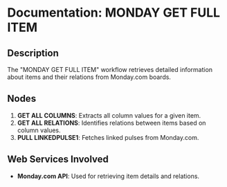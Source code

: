 # Documentation: MONDAY GET FULL ITEM

## Description
The "MONDAY GET FULL ITEM" workflow retrieves detailed information about items and their relations from Monday.com boards.

## Nodes
1. **GET ALL COLUMNS**: Extracts all column values for a given item.
2. **GET ALL RELATIONS**: Identifies relations between items based on column values.
3. **PULL LINKEDPULSE1**: Fetches linked pulses from Monday.com.

## Web Services Involved
- **Monday.com API**: Used for retrieving item details and relations.
